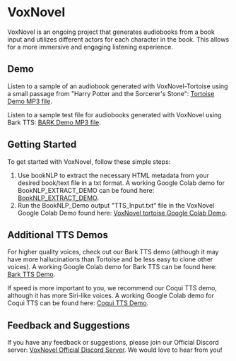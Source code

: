 # VoxNovel

VoxNovel is an ongoing project that generates audiobooks from a book input and utilizes different actors for each character in the book. This allows for a more immersive and engaging listening experience.

## Demo

Listen to a sample of an audiobook generated with VoxNovel-Tortoise using a small passage from "Harry Potter and the Sorcerer's Stone": [Tortoise Demo MP3 file](https://www.dropbox.com/s/mbv0eqcm73fzew7/test.mp3?dl=0).

Listen to a sample test file for audiobooks generated with VoxNovel using Bark TTS: [BARK Demo MP3 file](https://www.dropbox.com/s/wieaq6td15v1w6t/combined-Bark.wav?dl=0).

## Getting Started

To get started with VoxNovel, follow these simple steps:

1. Use bookNLP to extract the necessary HTML metadata from your desired book/text file in a txt format. A working Google Colab demo for BookNLP_EXTRACT_DEMO can be found here: [BookNLP_EXTRACT_DEMO](https://colab.research.google.com/drive/1IKYjevl-tudqPZe-knIM9AHN2WFTTlS0?usp=sharing).
2. Run the BookNLP_Demo output "TTS_Input.txt" file in the VoxNovel Google Colab Demo found here: [VoxNovel tortoise Google Colab Demo](https://colab.research.google.com/drive/1SOCoMTJICPj5D7DDKk3n_4rtCbvLCa_6?usp=sharing).

## Additional TTS Demos

For higher quality voices, check out our Bark TTS demo (although it may have more hallucinations than Tortoise and be less easy to clone other voices). A working Google Colab demo for Bark TTS can be found here: [Bark TTS Demo](https://colab.research.google.com/drive/1L0_kx6l5YoysM6MmRwPzNh78O6bNk21P?usp=sharing).

If speed is more important to you, we recommend our Coqui TTS demo, although it has more Siri-like voices. A working Google Colab demo for Coqui TTS can be found here: [Coqui TTS Demo](https://colab.research.google.com/drive/1LtetgBb6vLAgV74OUxWx7cNHE0S9YpG6?usp=sharing).

## Feedback and Suggestions

If you have any feedback or suggestions, please join our Official Discord server: [VoxNovel Official Discord Server](https://discord.gg/tm8m7y9X). We would love to hear from you!
